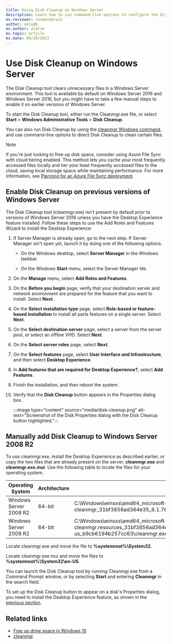 ```yaml
---
title: Using Disk Cleanup on Windows Server
description: Learn how to use command-line options to configure the Disk Cleanup tool (Cleanmgr.exe) to automatically clear certain files.
ms.reviewer: cosmosdarwin
author: xelu86
ms.author: alalve
ms.topic: article
ms.date: 09/28/2023
---
```


# Use Disk Cleanup on Windows Server

The Disk Cleanup tool clears unnecessary files in a Windows Server environment. This tool is available by default on Windows Server 2019 and Windows Server 2016, but you might have to take a few manual steps to enable it on earlier versions of Windows Server.

To start the Disk Cleanup tool, either run the Cleanmgr.exe file, or select **Start** > **Windows Administrative Tools** > **Disk Cleanup**.

You can also run Disk Cleanup by using the [cleanmgr Windows command](../../administration/windows-commands/cleanmgr.md), and use command-line options to direct Disk Cleanup to clean certain files.

> [!NOTE]
> If you're just looking to free up disk space, consider using Azure File Sync with cloud tiering enabled. This method lets you cache your most frequently accessed files locally and tier your least frequently accessed files to the cloud, saving local storage space while maintaining performance. For more information, see [Planning for an Azure File Sync deployment](/azure/storage/files/storage-sync-files-planning).

## Enable Disk Cleanup on previous versions of Windows Server

The Disk Cleanup tool (cleanmgr.exe) isn't present by default prior to versions of Windows Server 2016 unless you have the Desktop Experience feature installed. Follow these steps to use the Add Roles and Features Wizard to install the Desktop Experience:

1. If Server Manager is already open, go to the next step. If Server Manager isn't open yet, launch it by doing one of the following options.

   - On the Windows desktop, select **Server Manager** in the Windows taskbar.

   - On the Windows **Start** menu, select the Server Manager tile.

1. On the **Manage** menu, select **Add Roles and Features**.

1. On the **Before you begin** page, verify that your destination server and network environment are prepared for the feature that you want to install. Select **Next**.

1. On the **Select installation type** page, select **Role-based or feature-based installation** to install all parts features on a single server. Select **Next**.

1. On the **Select destination server** page, select a server from the server pool, or select an offline VHD. Select **Next**.

1. On the **Select server roles** page, select **Next**.

1. On the **Select features** page, select **User Interface and Infrastructure**, and then select **Desktop Experience**.

1. In **Add features that are required for Desktop Experience?**, select **Add Features**.

1. Finish the installation, and then reboot the system.

1. Verify that the **Disk Cleanup** button appears in the Properties dialog box.

   :::image type="content" source="media/disk-cleanup.png" alt-text="Screenshot of the Disk Properties dialog with the Disk Cleanup button highlighted.":::

## Manually add Disk Cleanup to Windows Server 2008 R2

To use cleanmgr.exe, install the Desktop Experience as described earlier, or copy the two files that are already present on the server, **cleanmgr.exe** and **cleanmgr.exe.mui**. Use the following table to locate the files for your operating system.

| Operating System  | Architecture  | File Location  |
| ----------------- | -------------- | --------------- |
| Windows Server 2008 R2 | 64-bit | C:\Windows\winsxs\amd64_microsoft-windows-cleanmgr_31bf3856ad364e35_6.1.7600.16385_none_c9392808773cd7da\cleanmgr.exe
| Windows Server 2008 R2 | 64-bit | C:\Windows\winsxs\amd64_microsoft-windows-cleanmgr.resources_31bf3856ad364e35_6.1.7600.16385_en-us_b9cb6194b257cc63\cleanmgr.exe.mui |

Locate cleanmgr.exe and move the file to **%systemroot%\System32**.

Locate cleanmgr.exe.mui and move the files to **%systemroot%\System32\en-US**.

You can launch the Disk Cleanup tool by running Cleanmgr.exe from a Command Prompt window, or by selecting **Start** and entering **Cleanmgr** in the search field.

To set up the Disk Cleanup button to appear on a disk's Properties dialog, you need to install the Desktop Experience feature, as shown in the [previous section](#enable-disk-cleanup-on-previous-versions-of-windows-server).

## Related links

- [Free up drive space in Windows 10](https://support.microsoft.com/help/12425/windows-10-free-up-drive-space)
- [cleanmgr](../../administration/windows-commands/cleanmgr.md)
